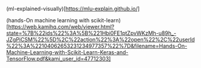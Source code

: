 (ml-explained-visually)[https://mlu-explain.github.io/]


(hands-On machine learning with scikit-learn)[https://web.kamihq.com/web/viewer.html?state=%7B%22ids%22%3A%5B%221Hbi0FE1ptZpvWKzMh-u89h_-JZgPiCSM%22%5D%2C%22action%22%3A%22open%22%2C%22userId%22%3A%22104062653231234977357%22%7D&filename=Hands-On-Machine-Learning-with-Scikit-Learn-Keras-and-TensorFlow.pdf&kami_user_id=47712303]